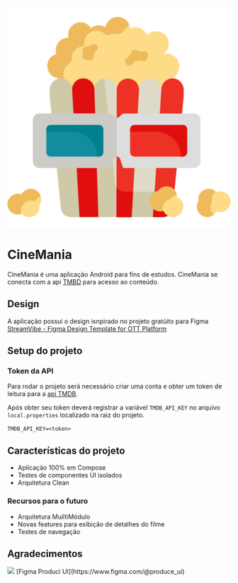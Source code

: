 ![](app/src/main/res/drawable-nodpi/cinemania_logo.png)

# CineMania

CineMania é uma aplicação Android para fins de estudos. CineMania se conecta com a api [TMBD](https://www.themoviedb.org/) para acesso ao conteúdo.

## Design

A aplicação possui o design isnpirado no projeto gratúito para Figma [StreamVibe - Figma Design Template for OTT Platform](https://www.figma.com/community/file/1294589591426976269/ott-dark-theme-website-ui-design-template-for-media-streaming-movies-and-tv-free-editable)

## Setup do projeto

### Token da API

Para rodar o projeto será necessário criar uma conta e obter um token de leitura para a [api TMDB](https://developer.themoviedb.org/docs/getting-started).

Após obter seu token deverá registrar a variável `TMDB_API_KEY` no arquivo `local.properties` localizado na raiz do projeto.

```
TMDB_API_KEY=<token>
```
## Características do projeto

- Aplicação 100% em Compose
- Testes de componentes UI isolados
- Arquitetura Clean

### Recursos para o futuro

- Arquitetura MuiltiMódulo
- Novas features para exibição de detalhes do filme
- Testes de navegação

## Agradecimentos

<img src="https://www.themoviedb.org/assets/2/v4/logos/v2/blue_short-8e7b30f73a4020692ccca9c88bafe5dcb6f8a62a4c6bc55cd9ba82bb2cd95f6c.svg" width="200px"/>
[Figma Produci UI](https://www.figma.com/@produce_ui)
